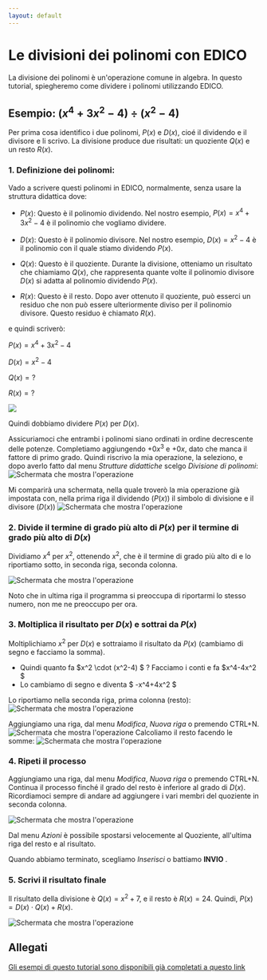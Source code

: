 ```yaml
---
layout: default
---
```


# Le divisioni dei polinomi con EDICO

La divisione dei polinomi è un'operazione comune in algebra. 
In questo tutorial, spiegheremo come dividere i polinomi utilizzando EDICO.

## Esempio: $(x^4 + 3x^2 - 4) ÷ (x^2 - 4)$

Per prima cosa identifico i due polinomi, $P(x)$ e $D(x)$, cioé il dividendo e il divisore e li scrivo.
La divisione produce due risultati: un quoziente $Q(x)$ e un resto $R(x)$.

### 1. Definizione dei polinomi:

Vado a scrivere questi polinomi in EDICO, normalmente, senza usare la struttura didattica dove:

- $P(x)$: Questo è il polinomio dividendo. Nel nostro esempio, $P(x) = x^4 + 3x^2 - 4$ è il polinomio che vogliamo dividere.

- $D(x)$: Questo è il polinomio divisore. Nel nostro esempio, $D(x) = x^2 - 4$ è il polinomio con il quale stiamo dividendo $P(x)$.

- $Q(x)$: Questo è il quoziente. Durante la divisione, otteniamo un risultato che chiamiamo $Q(x)$, che rappresenta quante volte il polinomio divisore $D(x)$ si adatta al polinomio dividendo $P(x)$.

- $R(x)$: Questo è il resto. Dopo aver ottenuto il quoziente, può esserci un residuo che non può essere ulteriormente diviso per il polinomio divisore. Questo residuo è chiamato $R(x)$.

e quindi scriverò:

$P(x) = x^4 + 3x^2 - 4$

$D(x) = x^2 - 4$

$Q(x) = ?$

$R(x) = ?$

![](20240118115702.png)


Quindi dobbiamo dividere $P(x)$ per $D(x)$. 

Assicuriamoci che entrambi i polinomi siano ordinati in ordine decrescente delle potenze. Completiamo aggiungendo $+0x^3$ e $+0x$, dato che manca il fattore di primo grado. Quindi riscrivo la mia operazione, la seleziono, e dopo averlo fatto dal menu *Strutture didattiche* scelgo *Divisione di polinomi*:
![Schermata che mostra l'operazione](20240118121839.png)

Mi comparirà una schermata, nella quale troverò la mia operazione già impostata con, nella prima riga il dividendo ($P(x)$) il simbolo di divisione e il divisore ($D(x)$)
![Schermata che mostra l'operazione](20240118121904.png)


### 2. Divide il termine di grado più alto di $P(x)$ per il termine di grado più alto di $D(x)$

Dividiamo $x^4$ per $x^2$, ottenendo $x^2$, che è il termine di grado più alto di e lo riportiamo sotto, in seconda riga, seconda colonna.

![Schermata che mostra l'operazione](20240118121931.png)

Noto che in ultima riga il programma si preoccupa di riportarmi lo stesso numero, non me ne preoccupo per ora.

### 3. Moltiplica il risultato per $D(x)$ e sottrai da $P(x)$

Moltiplichiamo $x^2$ per $D(x)$ e sottraiamo il risultato da $P(x)$ (cambiamo di segno e facciamo la somma). 

- Quindi quanto fa $x^2 \cdot (x^2-4) $ ? Facciamo i conti e fa $x^4-4x^2 $
- Lo cambiamo di segno e diventa $ -x^4+4x^2 $

Lo riportiamo nella seconda riga, prima colonna (resto):
![Schermata che mostra l'operazione](20240118123024.png)

Aggiungiamo una riga, dal menu *Modifica*, *Nuova riga* o premendo CTRL+N.
![Schermata che mostra l'operazione](20240118123104.png)
Calcoliamo il resto facendo le somme:
![Schermata che mostra l'operazione](20240118122640.png)


### 4. Ripeti il processo

Aggiungiamo una riga, dal menu *Modifica*, *Nuova riga* o premendo CTRL+N.
Continua il processo finché il grado del resto è inferiore al grado di $D(x)$. Ricordiamoci sempre di andare ad aggiungere i vari membri del quoziente in seconda colonna.

![Schermata che mostra l'operazione](20240118123713.png)

Dal menu *Azioni* è possibile spostarsi velocemente al Quoziente, all'ultima riga del resto e al risultato.

Quando abbiamo terminato, scegliamo *Inserisci* o battiamo **INVIO** .


### 5. Scrivi il risultato finale

Il risultato della divisione è $Q(x) = x^2 + 7$, e il resto è $R(x) = 24$. Quindi, $P(x) = D(x) \cdot Q(x) + R(x)$.

![Schermata che mostra l'operazione](20240118123839.png)

## Allegati
[Gli esempi di questo tutorial sono disponibili già completati a questo link](esempio.edi)
